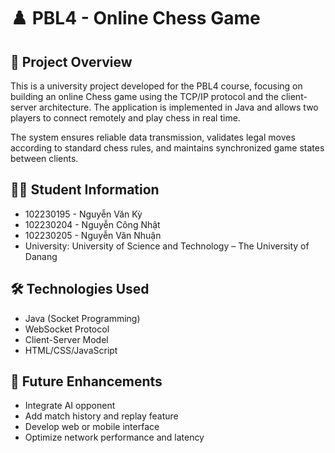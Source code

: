 # ♟️ PBL4 - Online Chess Game

## 📌 Project Overview
This is a university project developed for the PBL4 course, focusing on building an online Chess game using the TCP/IP protocol and the client-server architecture. The application is implemented in Java and allows two players to connect remotely and play chess in real time.

The system ensures reliable data transmission, validates legal moves according to standard chess rules, and maintains synchronized game states between clients.

## 👨‍🎓 Student Information
- 102230195 - Nguyễn Văn Kỳ
- 102230204 - Nguyễn Công Nhật
- 102230205 - Nguyễn Văn Nhuận
- University: University of Science and Technology – The University of Danang

## 🛠️ Technologies Used
- Java (Socket Programming)
- WebSocket Protocol
- Client-Server Model
- HTML/CSS/JavaScript
 

## 🚀 Future Enhancements
- Integrate AI opponent  
- Add match history and replay feature  
- Develop web or mobile interface  
- Optimize network performance and latency  



